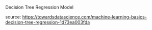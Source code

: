 Decision Tree Regression Model 


source: https://towardsdatascience.com/machine-learning-basics-decision-tree-regression-1d73ea003fda
